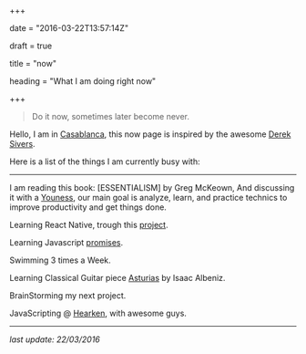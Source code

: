 +++

date = "2016-03-22T13:57:14Z"

draft = true

title = "now"

heading = "What I am doing right now"

+++

>Do it now, sometimes later become never.

Hello, I am in [Casablanca](#), this now page is inspired by the awesome [Derek Sivers](http://sivers.org/nowff).

Here is a list of the things I am currently busy with:

<!--
`last update: 22/03/2016`
-->
___

I am reading this book: [ESSENTIALISM] by Greg McKeown, And discussing it with a [Youness](https://twitter.com/YounesMouaddib), our main goal is analyze, learn, and practice technics to improve productivity and get things done.

Learning React Native, trough this [project](https://github.com/elhoucine/PropertyFinder).

Learning Javascript [promises](https://www.udacity.com/course/javascript-promises--ud898).

Swimming 3 times a Week.

Learning Classical Guitar piece [Asturias](https://www.youtube.com/watch?v=oEfFbuT3I6A) by Isaac Albeniz.

BrainStorming my next project.

JavaScripting @ [Hearken](http://hearken.io), with awesome guys.

___

*last update: 22/03/2016*

<!--
___

My progress report, inspired by [Seth Godin](http://sethgodin.typepad.com/seths_blog/2015/11/your-progress-report.html).

## the difficult questions that remain unanswered

## the long-term goals where you don’t feel like progress is being made

## risky, generous acts that worked

## Even more important: All the things that aren't on your list, but could be.

-->
